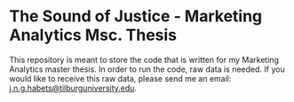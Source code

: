 # The Sound of Justice - Marketing Analytics Msc. Thesis

This repository is meant to store the code that is written for my Marketing Analytics master thesis. In order to run the code, raw data is needed. If you would like to receive this raw data, please send me an email: j.n.g.habets@tilburguniversity.edu.
